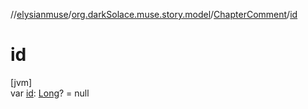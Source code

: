 //[elysianmuse](../../../index.md)/[org.darkSolace.muse.story.model](../index.md)/[ChapterComment](index.md)/[id](id.md)

# id

[jvm]\
var [id](id.md): [Long](https://kotlinlang.org/api/latest/jvm/stdlib/kotlin/-long/index.html)? = null
